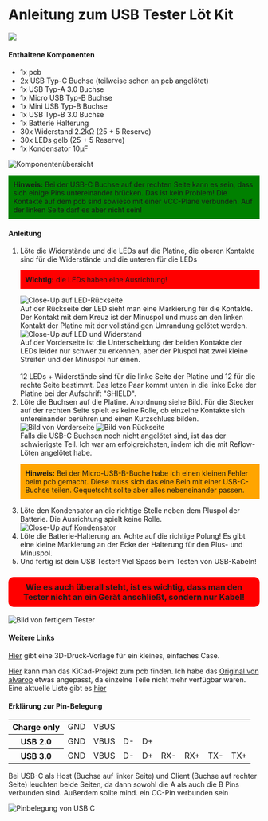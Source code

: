 <h1>Anleitung zum USB Tester Löt Kit</h1>

<div class="img-container">
    <img src="Website/3.jpeg">
</div>

<h4>Enthaltene Komponenten</h4>
<ul>
    <li>1x pcb</li>
    <li>2x USB Typ-C Buchse (teilweise schon an pcb angelötet)</li>
    <li>1x USB Typ-A 3.0 Buchse</li>
    <li>1x Micro USB Typ-B Buchse</li>
    <li>1x Mini USB Typ-B Buchse</li>
    <li>1x USB Typ-B 3.0 Buchse</li>
    <li>1x Batterie Halterung</li>
    <li>30x Widerstand 2.2kΩ (25 + 5 Reserve)</li>
    <li>30x LEDs gelb (25 + 5 Reserve)</li>
    <li>1x Kondensator 10μF</li>
</ul>

<div class="img-container">
    <img src="Website/1.jpg" alt="Komponentenübersicht">
</div>

<p style="background-color: green; padding: 10px"><strong>Hinweis:</strong> Bei der USB-C Buchse auf der rechten Seite
    kann es sein, dass sich einige Pins untereinander brücken. Das ist kein Problem! Die Kontakte auf dem pcb sind
    sowieso mit einer VCC-Plane verbunden. Auf der linken Seite darf es aber nicht sein!</p>

<h4>Anleitung</h4>
<ol>
    <li>
        Löte die Widerstände und die LEDs auf die Platine, die oberen Kontakte sind für die Widerstände und die
        unteren für die LEDs
        <p style="background-color: red; padding: 10px"><strong>Wichtig:</strong> die LEDs haben eine Ausrichtung!</p>
        <div class="Website/img-container">
            <img src="Website/7.jpeg" alt="Close-Up auf LED-Rückseite">
        </div>
        Auf der Rückseite der LED sieht man eine Markierung für die Kontakte. Der Kontakt mit dem Kreuz ist der Minuspol
        und muss an den linken Kontakt der Platine mit der vollständigen Umrandung gelötet werden.
        <div class="Website/img-container">
            <img src="Website/8.jpeg" alt="Close-Up auf LED und Widerstand">
        </div>
        Auf der Vorderseite ist die Unterscheidung der beiden Kontakte der LEDs leider nur schwer zu erkennen, aber der
        Pluspol hat zwei kleine Streifen und der Minuspol nur einen.
        <br><br>
        12 LEDs + Widerstände sind für die linke Seite der Platine und 12 für die rechte Seite bestimmt. Das letze Paar
        kommt unten in die linke Ecke der Platine bei der Aufschrift "SHIELD".
    </li>
    <li>
        Löte die Buchsen auf die Platine. Anordnung siehe Bild. Für die Stecker auf der rechten Seite spielt es
        keine Rolle, ob einzelne Kontakte sich untereinander berühren und einen Kurzschluss bilden.
        <div class="img-container">
            <img src="Website/2.jpeg" alt="Bild von Vorderseite">
            <img src="Website/4.jpeg" alt="Bild von Rückseite">
        </div>
        Falls die USB-C Buchsen noch nicht angelötet sind, ist das der schwierigste Teil. Ich war am erfolgreichsten,
        indem ich die mit Reflow-Löten angelötet habe.
        <p style="background-color: orange; padding: 10px"><strong>Hinweis:</strong> Bei der Micro-USB-B-Buche habe ich einen kleinen Fehler beim pcb gemacht. Diese muss sich das eine Bein mit einer USB-C-Buchse teilen. Gequetscht sollte aber alles nebeneinander passen.</p>
    </li>
    <li>
        Löte den Kondensator an die richtige Stelle neben dem Pluspol der Batterie. Die Ausrichtung spielt keine Rolle.
        <div class="img-container">
            <img src="Website/6.jpg" alt="Close-Up auf Kondensator">
        </div>
    </li>
    <li>
        Löte die Batterie-Halterung an. Achte auf die richtige Polung! Es gibt eine kleine Markierung an der Ecke der
        Halterung für den Plus- und Minuspol.
    </li>
    <li>
        Und fertig ist dein USB Tester! Viel Spass beim Testen von USB-Kabeln!
    </li>
</ol>

<h3 style="background-color: red; text-align: center; padding: 10px; border-radius: 10px">Wie es auch überall steht, ist es wichtig, dass man
    den Tester <strong>nicht</strong> an ein Gerät anschließt,
    sondern nur Kabel!</h3>

<div class="img-container">
    <img src="Website/5.jpeg" alt="Bild von fertigem Tester">
</div>

<h4>Weitere Links</h4>

<p><a href="https://github.com/PirminHndlg/USB-Tester-Anleitung/tree/main/Case">Hier</a> gibt eine 3D-Druck-Vorlage für
    ein kleines, einfaches Case.</p>

<p><a href="https://github.com/PirminHndlg/USB-Tester-Anleitung/tree/main/pcb">Hier</a> kann man das KiCad-Projekt zum
    pcb finden. Ich habe das <a href="https://github.com/alvarop/usb_c_cable_tester">Original von alvarop</a> etwas
    angepasst, da einzelne Teile nicht mehr verfügbar waren. Eine aktuelle Liste gibt es <a
            href="https://github.com/PirminHndlg/USB-Tester-Anleitung/blob/main/pcb/LCSC%20Exported%20May%2030%202024.csv">hier</a>
</p>

<h4>Erklärung zur Pin-Belegung</h4>

<div class="table-container">
    <table>
        <tr>
            <th>Charge only</th>
            <td>GND</td>
            <td>VBUS</td>
        </tr>
        <tr>
            <th>USB 2.0</th>
            <td>GND</td>
            <td>VBUS</td>
            <td>D-</td>
            <td>D+</td>
        </tr>
        <tr>
            <th>USB 3.0</th>
            <td>GND</td>
            <td>VBUS</td>
            <td>D-</td>
            <td>D+</td>
            <td>RX-</td>
            <td>RX+</td>
            <td>TX-</td>
            <td>TX+</td>
        </tr>
    </table>
</div>
<p>Bei USB-C als Host (Buchse auf linker Seite) und Client (Buchse auf rechter Seite) leuchten beide Seiten, da dann
    sowohl die A als auch die B Pins verbunden sind. Außerdem sollte mind. ein CC-Pin verbunden sein</p>

<div class="img-container">
    <img style="background-color: white" src="Website/USB Type-C Pinout.png" alt="Pinbelegung von USB C">
</div>
